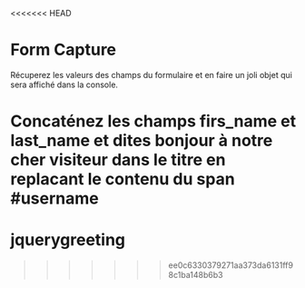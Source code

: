 <<<<<<< HEAD
# Form Capture

Récuperez les valeurs des champs du formulaire et en faire un joli objet qui sera affiché dans la console.

Concaténez les champs firs_name et last_name et dites bonjour à notre cher visiteur dans le titre en replacant le contenu du span #username
=======
# jquerygreeting
>>>>>>> ee0c6330379271aa373da6131ff98c1ba148b6b3
